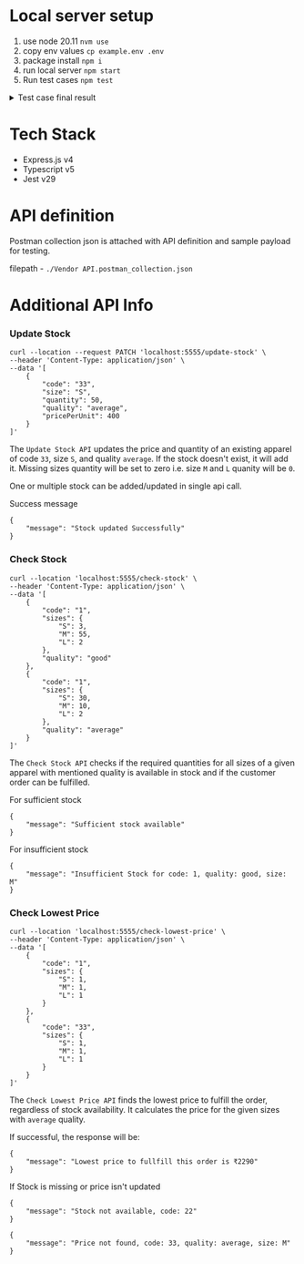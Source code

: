 # Local server setup

1. use node 20.11 `nvm use`
1. copy env values `cp example.env .env`
1. package install `npm i`
1. run local server `npm start`
1. Run test cases `npm test`
   
<details>
   <summary>Test case final result</summary>
   <img src="https://github.com/user-attachments/assets/aab65e33-d317-4f94-b175-89b9438ca7ee" height="300" />
</details>

# Tech Stack

- Express.js v4
- Typescript v5
- Jest v29

# API definition

Postman collection json is attached with API definition and sample payload for testing.

filepath - `./Vendor API.postman_collection.json`

# Additional API Info

### Update Stock

```cURL
curl --location --request PATCH 'localhost:5555/update-stock' \
--header 'Content-Type: application/json' \
--data '[
    {
        "code": "33",
        "size": "S",
        "quantity": 50,
        "quality": "average",
        "pricePerUnit": 400
    }
]'
```

The `Update Stock API` updates the price and quantity of an existing apparel of code `33`, size `S`, and quality `average`. If the stock doesn't exist, it will add it. Missing sizes quantity will be set to zero i.e. size `M` and `L` quanity will be `0`.

One or multiple stock can be added/updated in single api call.

Success message

```
{
    "message": "Stock updated Successfully"
}
```

### Check Stock

```cURL
curl --location 'localhost:5555/check-stock' \
--header 'Content-Type: application/json' \
--data '[
    {
        "code": "1",
        "sizes": {
            "S": 3,
            "M": 55,
            "L": 2
        },
        "quality": "good"
    },
    {
        "code": "1",
        "sizes": {
            "S": 30,
            "M": 10,
            "L": 2
        },
        "quality": "average"
    }
]'
```

The `Check Stock API` checks if the required quantities for all sizes of a given apparel with mentioned quality is available in stock and if the customer order can be fulfilled.

For sufficient stock

```
{
    "message": "Sufficient stock available"
}
```

For insufficient stock

```
{
    "message": "Insufficient Stock for code: 1, quality: good, size: M"
}
```

### Check Lowest Price

```cURL
curl --location 'localhost:5555/check-lowest-price' \
--header 'Content-Type: application/json' \
--data '[
    {
        "code": "1",
        "sizes": {
            "S": 1,
            "M": 1,
            "L": 1
        }
    },
    {
        "code": "33",
        "sizes": {
            "S": 1,
            "M": 1,
            "L": 1
        }
    }
]'
```

The `Check Lowest Price API` finds the lowest price to fulfill the order, regardless of stock availability. It calculates the price for the given sizes with `average` quality.

If successful, the response will be:

```
{
    "message": "Lowest price to fullfill this order is ₹2290"
}
```

If Stock is missing or price isn't updated

```
{
    "message": "Stock not available, code: 22"
}
```

```
{
    "message": "Price not found, code: 33, quality: average, size: M"
}
```
